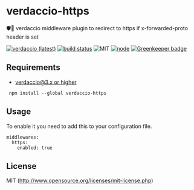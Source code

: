 # verdaccio-https
🛡🔬 verdaccio middleware plugin to redirect to https if x-forwarded-proto header is set

[![verdaccio (latest)](https://img.shields.io/npm/v/verdaccio-https/latest.svg)](https://www.npmjs.com/package/verdaccio-https)
[![build status](https://img.shields.io/travis/honzahommer/verdaccio-https/master.svg)](http://travis-ci.org/honzahommer/verdaccio-https)
![MIT](https://img.shields.io/github/license/mashape/apistatus.svg)
[![node](https://img.shields.io/node/v/verdaccio-https/latest.svg)](https://www.npmjs.com/package/verdaccio-https)
[![Greenkeeper badge](https://badges.greenkeeper.io/honzahommer/verdaccio-https.svg)](https://greenkeeper.io/)

## Requirements

* [verdaccio@3.x or higher](https://verdaccio.org)

```
 npm install --global verdaccio-https
```

## Usage
To enable it you need to add this to your configuration file.
```
middlewares:
  https:
    enabled: true
```

## License

MIT (http://www.opensource.org/licenses/mit-license.php)
